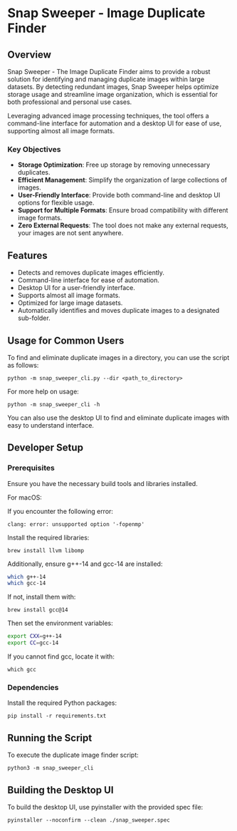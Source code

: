 # Snap Sweeper - Image Duplicate Finder

## Overview

Snap Sweeper - The Image Duplicate Finder aims to provide a robust solution for identifying and managing duplicate images within large datasets. By detecting redundant images, Snap Sweeper helps optimize storage usage and streamline image organization, which is essential for both professional and personal use cases.

Leveraging advanced image processing techniques, the tool offers a command-line interface for automation and a desktop UI for ease of use, supporting almost all image formats.

### Key Objectives

- **Storage Optimization**: Free up storage by removing unnecessary duplicates.
- **Efficient Management**: Simplify the organization of large collections of images.
- **User-Friendly Interface**: Provide both command-line and desktop UI options for flexible usage.
- **Support for Multiple Formats**: Ensure broad compatibility with different image formats.
- **Zero External Requests**: The tool does not make any external requests, your images are not sent anywhere.

## Features

- Detects and removes duplicate images efficiently.
- Command-line interface for ease of automation.
- Desktop UI for a user-friendly interface.
- Supports almost all image formats.
- Optimized for large image datasets.
- Automatically identifies and moves duplicate images to a designated sub-folder.

## Usage for Common Users

To find and eliminate duplicate images in a directory, you can use the script as follows:

`python -m snap_sweeper_cli.py --dir <path_to_directory>`

For more help on usage:

`python -m snap_sweeper_cli -h`

You can also use the desktop UI to find and eliminate duplicate images with easy to understand interface.

## Developer Setup

### Prerequisites

Ensure you have the necessary build tools and libraries installed.

For macOS:

If you encounter the following error:

`clang: error: unsupported option '-fopenmp'`

Install the required libraries:

`brew install llvm libomp`

Additionally, ensure g++-14 and gcc-14 are installed:

```bash
which g++-14
which gcc-14
```

If not, install them with:

`brew install gcc@14`

Then set the environment variables:

```bash
export CXX=g++-14
export CC=gcc-14
```

If you cannot find gcc, locate it with:

`which gcc`

### Dependencies

Install the required Python packages:

`pip install -r requirements.txt`

## Running the Script

To execute the duplicate image finder script:

`python3 -m snap_sweeper_cli`

## Building the Desktop UI

To build the desktop UI, use pyinstaller with the provided spec file:

`pyinstaller --noconfirm --clean ./snap_sweeper.spec`
